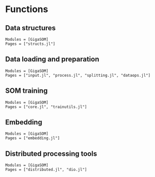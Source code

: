 # Functions

## Data structures

```@autodocs
Modules = [GigaSOM]
Pages = ["structs.jl"]
```

## Data loading and preparation

```@autodocs
Modules = [GigaSOM]
Pages = ["input.jl", "process.jl", "splitting.jl", "dataops.jl"]
```

## SOM training

```@autodocs
Modules = [GigaSOM]
Pages = ["core.jl", "trainutils.jl"]
```

## Embedding

```@autodocs
Modules = [GigaSOM]
Pages = ["embedding.jl"]
```

## Distributed processing tools

```@autodocs
Modules = [GigaSOM]
Pages = ["distributed.jl", "dio.jl"]
```
